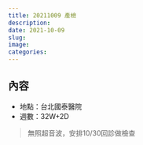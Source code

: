 ```yaml
---
title: 20211009 產檢
description: 
date: 2021-10-09
slug: 
image: 
categories:
---
```


## 內容

* 地點：台北國泰醫院
* 週數：32W+2D

> 無照超音波，安排10/30回診做檢查